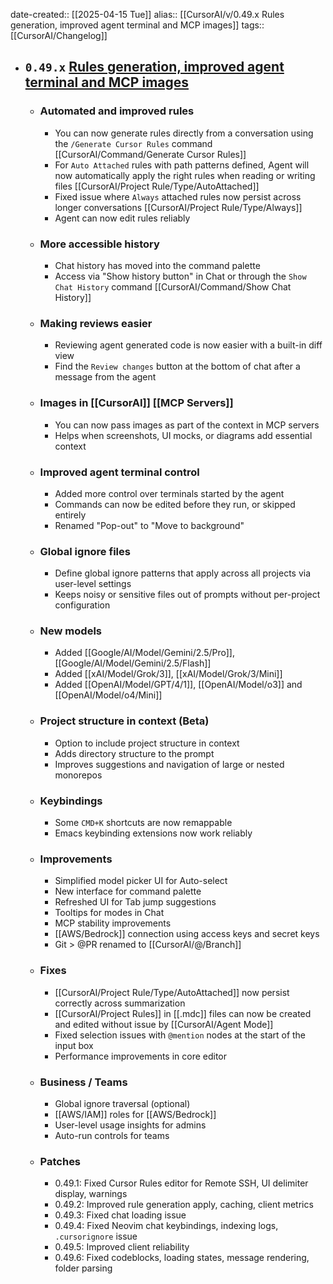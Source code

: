 date-created:: [[2025-04-15 Tue]]
alias:: [[CursorAI/v/0.49.x Rules generation, improved agent terminal and MCP images]]
tags:: [[CursorAI/Changelog]]

- ## `0.49.x` [Rules generation, improved agent terminal and MCP images](https://www.cursor.com/changelog/0-49)
	- ### Automated and improved rules
		- You can now generate rules directly from a conversation using the `/Generate Cursor Rules` command [[CursorAI/Command/Generate  Cursor Rules]]
		- For `Auto Attached` rules with path patterns defined, Agent will now automatically apply the right rules when reading or writing files [[CursorAI/Project Rule/Type/AutoAttached]]
		- Fixed issue where `Always` attached rules now persist across longer conversations [[CursorAI/Project Rule/Type/Always]]
		- Agent can now edit rules reliably
	- ### More accessible history
		- Chat history has moved into the command palette
		- Access via "Show history button" in Chat or through the `Show Chat History` command [[CursorAI/Command/Show Chat History]]
	- ### Making reviews easier
		- Reviewing agent generated code is now easier with a built-in diff view
		- Find the `Review changes` button at the bottom of chat after a message from the agent
	- ### Images in [[CursorAI]] [[MCP Servers]]
		- You can now pass images as part of the context in MCP servers
		- Helps when screenshots, UI mocks, or diagrams add essential context
	- ### Improved agent terminal control
		- Added more control over terminals started by the agent
		- Commands can now be edited before they run, or skipped entirely
		- Renamed "Pop-out" to "Move to background"
	- ### Global ignore files
		- Define global ignore patterns that apply across all projects via user-level settings
		- Keeps noisy or sensitive files out of prompts without per-project configuration
	- ### New models
		- Added [[Google/AI/Model/Gemini/2.5/Pro]], [[Google/AI/Model/Gemini/2.5/Flash]]
		- Added [[xAI/Model/Grok/3]], [[xAI/Model/Grok/3/Mini]]
		- Added [[OpenAI/Model/GPT/4/1]], [[OpenAI/Model/o3]] and [[OpenAI/Model/o4/Mini]]
	- ### Project structure in context (Beta)
		- Option to include project structure in context
		- Adds directory structure to the prompt
		- Improves suggestions and navigation of large or nested monorepos
	- ### Keybindings
		- Some `CMD+K` shortcuts are now remappable
		- Emacs keybinding extensions now work reliably
	- ### Improvements
		- Simplified model picker UI for Auto-select
		- New interface for command palette
		- Refreshed UI for Tab jump suggestions
		- Tooltips for modes in Chat
		- MCP stability improvements
		- [[AWS/Bedrock]] connection using access keys and secret keys
		- Git > @PR renamed to [[CursorAI/@/Branch]]
	- ### Fixes
		- [[CursorAI/Project Rule/Type/AutoAttached]] now persist correctly across summarization
		- [[CursorAI/Project Rules]] in [[.mdc]] files can now be created and edited without issue by [[CursorAI/Agent Mode]]
		- Fixed selection issues with `@mention` nodes at the start of the input box
		- Performance improvements in core editor
	- ### Business / Teams
		- Global ignore traversal (optional)
		- [[AWS/IAM]] roles for [[AWS/Bedrock]]
		- User-level usage insights for admins
		- Auto-run controls for teams
	- ### Patches
		- 0.49.1: Fixed Cursor Rules editor for Remote SSH, UI delimiter display, warnings
		- 0.49.2: Improved rule generation apply, caching, client metrics
		- 0.49.3: Fixed chat loading issue
		- 0.49.4: Fixed Neovim chat keybindings, indexing logs, `.cursorignore` issue
		- 0.49.5: Improved client reliability
		- 0.49.6: Fixed codeblocks, loading states, message rendering, folder parsing